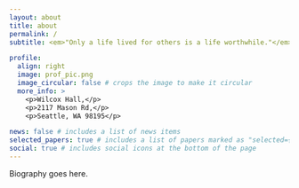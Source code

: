 ```yaml
---
layout: about
title: about
permalink: /
subtitle: <em>"Only a life lived for others is a life worthwhile."</em> ~Albert Einstein

profile:
  align: right
  image: prof_pic.png
  image_circular: false # crops the image to make it circular
  more_info: >
    <p>Wilcox Hall,</p>
    <p>2117 Mason Rd,</p>
    <p>Seattle, WA 98195</p>

news: false # includes a list of news items
selected_papers: true # includes a list of papers marked as "selected={true}"
social: true # includes social icons at the bottom of the page
---
```


Biography goes here.

<!-- Edit `_bibliography/papers.bib` and Jekyll will render your [publications page](/al-folio/publications/) automatically.

Link to your social media connections, too. This theme is set up to use [Font Awesome icons](https://fontawesome.com/) and [Academicons](https://jpswalsh.github.io/academicons/), like the ones below. Add your Facebook, Twitter, LinkedIn, Google Scholar, or just disable all of them. -->
